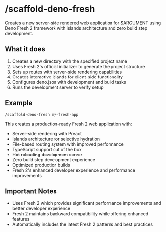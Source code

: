 # /scaffold-deno-fresh

Creates a new server-side rendered web application for $ARGUMENT using Deno Fresh 2 framework with islands architecture and zero build step development.

## What it does

1. Creates a new directory with the specified project name
2. Uses Fresh 2's official initializer to generate the project structure
3. Sets up routes with server-side rendering capabilities
4. Creates interactive islands for client-side functionality
5. Configures deno.json with development and build tasks
6. Runs the development server to verify setup

## Example

```
/scaffold-deno-fresh my-fresh-app
```

This creates a production-ready Fresh 2 web application with:

- Server-side rendering with Preact
- Islands architecture for selective hydration
- File-based routing system with improved performance
- TypeScript support out of the box
- Hot reloading development server
- Zero build step development experience
- Optimized production builds
- Fresh 2's enhanced developer experience and performance improvements

## Important Notes

- Uses Fresh 2 which provides significant performance improvements and better developer experience
- Fresh 2 maintains backward compatibility while offering enhanced features
- Automatically includes the latest Fresh 2 patterns and best practices
